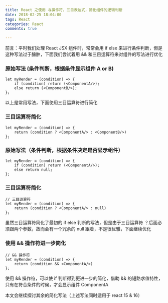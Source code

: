 ```yaml
---
title: React 之使用 与操作符，三目表达式，简化组件的逻辑判断
date: 2018-02-25 18:04:00
tags: React
categories: React
comments: true

---
```


前言：平时我们处理 React JSX 组件时，常常会用 if else 来进行条件判断，但是这种写法过于臃肿，下面我们尝试着用 && 和三目运算符来对组件的写法进行优化
<!--more-->

### 原始写法 (条件判断，根据条件显示组件 A or B)

```
let myRender = (condition) => {
    if (condition) return (<ComponentA/>);
    else return (<ComponentB/>);
};
```

以上是常用写法，下面使用三目运算符进行简化

### 三目运算符简化

```
let myRender = (condition) => {
    return (condition ? <ComponentA/> : <ComponentB/>)
};
```

### 原始写法（条件判断，根据条件决定是否显示组件）

```
let myRender = (condition) => {
    if (condition) return (<ComponentA/>);
    else return null;
};
```

### 三目运算符简化

```
// 三目运算符
let myRender = (condition) => {
    return (condition ? <ComponentA/> : null)
};
```

虽然三目运算符简化了最初的 if else 判断的写法，但是由于三目运算符 ？后面必须跟两个参数，故而会有一个冗余的 null 跟着，不是很优雅，下面继续优化

### 使用 && 操作符进一步简化

```
// && 操作符
let myRender = (condition) => {
    return (condition && <ComponentA/>)
};
```

使用 && 操作符，可以使 if 判断得到更进一步的简化，借助 && 的短路求值特性，只有在符合条件的时候，才会显示组件 ComponentA

本文会继续探讨其余的简化写法（上述写法同时适用于 react 15 & 16）